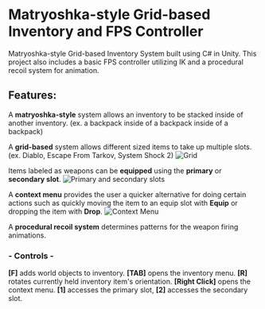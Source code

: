 # Matryoshka-style Grid-based Inventory and FPS Controller
 Matryoshka-style Grid-based Inventory System built using C# in Unity.
 This project also includes a basic FPS controller utilizing IK and a procedural recoil system for animation.

## Features:

A **matryoshka-style** system allows an inventory to be stacked inside of another inventory. 
(ex. a backpack inside of a backpack inside of a backpack)

A **grid-based** system allows different sized items to take up multiple slots.
(ex. Diablo, Escape From Tarkov, System Shock 2)
![Grid](https://lh3.googleusercontent.com/ugyKiLEfQWnk-jV1TX4kKJfsaHI8A0493s7H-irikoweGm9B-4CRpRoZgm69_DaJUrwIEQDkm6oykZ9ArzltggXq3jiG1MdVYKq1X3ynUhyNCxKfCxN9MzfIv1raSJAu6cVRcZCJNf8XvDA8kuJgnPLg7c4kKtk-bUaWY6Xtz52S-v1LdDXokQPrRcEfZBofTeiXXVhlp80Wp-6UxMMjB089q6M-9X9xfOCK4khAHlPxbIy-kzNzyN0KtoDrxCNyE9yeXzLT_n03AKSL7jz44UsoUz-9VWIsdkzvvrInXGnWlDMLVLOXiGRwqo9qQeDtbxEzbKHFdzrXQU4WbhjUwcIqlfS9NwwIMubgPEymaiZdLtu9qytOFXbNtZkusg4tnmE-V22jrSB91Ddb3LiRA3BDvNlB-zvCtGkngozB3zW40_oNJvX-Lp-XYxIe0RznrXeIUktPa6WhG5r5zuEgcY9ayY-PvG53k6zVj1pnSykm68eW31QZFuL6UutgKgMvyCTRmPHKkCBr1_78mhYrHO_AmCc1viXAPS7aWh4fIqpeu2yaORNS-3nu_YchZnNIfhdWdZBL9eh1rp4OZCwjVbKqjJkL9X8eLFYe3ezG0OMOn7Cca3td9bwkSyV6nZweknOoBkiouVDHJiygEgc7fyAv-jT_JuQZ7XwZpX_dZO6T4ArxyFTK8iIVdLfNNw--NctFNtXwY4nUTOGuC2mbPEBPfrJsaoCWKjnTbq3gQ0wi3eVukaC043_HIgHgFkmd1WibPhaxKFc9NIZL7fZg2Lu82U6hrIQJmJJUvx5A_UOgKOiw9WE0KRDV4NDD9ExS6OKwlo5LRNUAf_kdC_OngWi5WDD_jDNCG2JsegMjI74m1ScAAv7NjauyhvEahDKBt2DJP3Emw4Et9TMgW5VQlY0GNbkz9HtMn9UV2PEG-iBkCgX7fwWIpysSh9uf4-_lzb8_g25I9UKnll0WnryhSA=w268-h319-no?authuser=0)

Items labeled as weapons can be **equipped** using the **primary** or **secondary slot**.
![Primary and secondary slots](https://lh3.googleusercontent.com/t56xUQ8lbWR2UYYxbc5VhIqWxnX_qpIb59WQT9YZB1pQ4ec0sGbsDRLhwlphzKZXB7QJb8QtRyProrPNEq8VxQzf9Vc7p1d30Uq6uCqxwup93Pv_H2QfVpfoWTFoaIHStbCRRTdTkes-4Xa6pe2R25G3x9j99DsEXFkXU3v-8Tsnj_4AEAqs53axTtQdDikldOpOLI81NmFcgkZiX_GEALUZ9rlutWA92P5vvH_0sz3wO4D3ZTFu-FuRPDuDN_-t45LE5epQKdkw-RjsJYoPZIv_PxI0mJ8NfYxIX7442lPUEZrUUDQ4s69Sag4i6-GV2Rq-AmS_VDY3fmRU7qtW6_Zb5tIqqwfgvKhpGIKueG_HFD0uxJMtq3HD6vKuebuWjU5mFv1ggX8FlkpC9ymt69hH1Af6yqriErXQyNa5ppKodiGsHjDqOrXKk165jEnLENczGbvxDuNcIpHUNZCE1RIZfSmtA4pgm58QosQ6ZDpw1I2hE8m0h8gNSw7dU_QSmYmsmOxZ-djJ3Ek2Cv6Ak-DxP8j35huRDo9nBhTX8xN3fDrYugi6MMwiJAOy4zMrc_Do1FIeiMe3TnsL9KDKBGk8nAtzUjIzjr3C46g0UzQ9u7GxpyP5oWbV_y-OPLIv6JPL7t1thCgcOUO9nRL2Ybg1ga5sOvhvtX-nGlzywjVIuO-T7RI78LmSxt8N1EdtGRvbF7XuPfiT97uLQCJD6UczNbnPQWGnQK8RV3YO68Wb3wjqamMZObSXLeFsf9sEAZDSOUHnOkuiaRwOoFyKLmwyt05s0jskR3-We6LpO8yTlisNW3yAgc_LWQQqeRyX2SdcvU2Vdk99MHgqOfz-0b_Nt6y5LvPUaYGwz4Mkp515nuKlvlQmqTNxw6Rdyk1ehCbdzywcVDpRkTdzkJHjxEgfjZ7x5IqP5gzuudGmqzNijF2WIOd-iR1QQ29tyjdpB5PWcLyLIr8C_5GTaDgrQQ=w181-h126-no?authuser=0)

A **context menu** provides the user a quicker alternative for doing certain actions such as quickly moving the item to an equip slot with **Equip** or dropping the item with **Drop**.
![Context Menu](https://lh3.googleusercontent.com/lLD1dQdJQljg_s0hy_sh2ATiUC32dLrUXsvUISAYtScUrlfLf81VhQMK7Dh0kUYzObL0ONQeOKtt5wVlja9F7HnYsl80Y5zNKwfLueLZVjuPnvkbcxhI-yUzaDaFffKe3LF50ts2OlHh6GBLx7n2wF1DQaI2iwv7GjIbDNzEAeA6B6RvHKuVEK_4LNl3RkBXhXYnWFoKe3AgxyfjbXQEKony72BMpPwz9Rov9PqJpaqL14a0pQKYjW6w6_LtxIYbP7ZVGP7oxs9wOKB2yuRmFx8UUDMUw0eOi9HBJNQ2cZyTzyTrQlDp4oX0zXxifOwvjCmFWbaXTCIE6cUEa_AT65ifVk8pyV0gZFSmu77B1LaDk05fwDIma2Fc1w581LowfS6fw6DsuRBgYM2JymxynGfbgCl47omTW38x3WCtTkLhRRW0pPlZwxeO43CQ5sh4uCve0qU74Sp_8NKQ-14HAfDjnklCqLo6TbQ-ObmklRxrj_KS6NPbs54x4GSjIIjxwRgMZU0mdqks8tggLMJWcvN3bAp5DLEfMQzPe8k732JqbTqbLAX6FwkpB0kV1s0SJGnTX6JO8afSDTvDM_3IvKyO5Xf3staoA600ikJ5U6nNNeFCMxiv0aUctf3lfqNWYJPPFpySqL8eFX6wyMj8D_UDk3e0s4tGJZOf5pu5Gnji9_fVLa0gHeV8REPkkZYYs4PQqWviTwrjTLWsmK8_FC--xXW9aSHM_PLZbeHw6S4SA0N26RPVle4tPdV7jCA3B1C3oYwG0N1WLh5Ld7UcyTOcCEFN3Zv-nA6Ib_8szqz9ZJ5VWIjm4DycK705Foi1TXkWIJRjyzGO1Uo4AqkypLEHZE32A-LE6hFJUGklNSDnuHzSzpM6N66aPNTIofloUDjg1Ss-QPR-r3vu8IfRWMqbqM23yZpLM7wn4agd2AxJ77JFtQ6cCYD7ah8l_VOIpElvxZSjmDyeLvaUtrsKDg=w116-h99-no?authuser=0)

A **procedural recoil system** determines patterns for the weapon firing animations.

### - Controls -
**[F]** adds world objects to inventory.
**[TAB]** opens the inventory menu.
**[R]** rotates currently held inventory item's orientation.
**[Right Click]** opens the context menu.
**[1]** accesses the primary slot, **[2]** accesses the secondary slot.